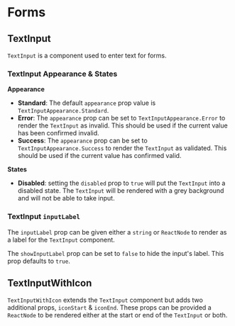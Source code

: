 # Forms

## TextInput
`TextInput` is a component used to enter text for forms.

### TextInput Appearance & States

**Appearance**
 
 - **Standard**: The default `appearance` prop value is `TextInputAppearance.Standard`.
 - **Error**: The `appearance` prop can be set to `TextInputAppearance.Error`  to render the `TextInput` as invalid. This should be used if the current value has been confirmed invalid.
 - **Success**: The `appearance` prop can be set to `TextInputAppearance.Success` to render the `TextInput` as validated. This should be used if the current value has confirmed valid.

**States**
 
 - **Disabled**: setting the `disabled` prop to `true` will put the `TextInput` into a disabled state. The `TextInput` will be rendered with a grey background and will not be able to take input.
 
### TextInput `inputLabel`

The `inputLabel` prop can be given either a `string` or `ReactNode` to render as a label for the `TextInput` component.

The `showInputLabel` prop can be set to `false` to hide the input's label. This prop defaults to `true`. 

## TextInputWithIcon
`TextInputWithIcon` extends the `TextInput` component but adds two additional props, `iconStart` & `iconEnd`. These props can be provided a `ReactNode` to be rendered either at the start or end of the `TextInput` or both.
